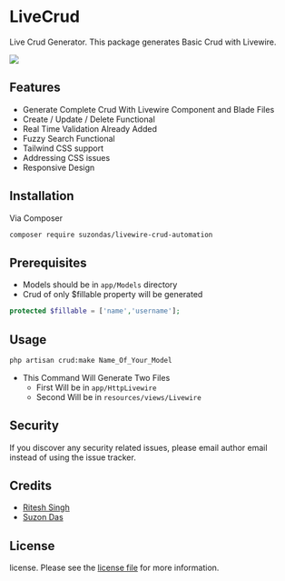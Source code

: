 # LiveCrud
Live Crud Generator. This package generates Basic Crud with Livewire.

![](./livewire-crud.gif)

## Features
 - Generate Complete Crud With Livewire Component and Blade Files
 - Create / Update / Delete Functional
 - Real Time Validation Already Added
 - Fuzzy Search Functional
 - Tailwind CSS support
 - Addressing CSS issues
 - Responsive Design

## Installation

Via Composer

``` bash
composer require suzondas/livewire-crud-automation
```

## Prerequisites
- Models should be in `app/Models`  directory
- Crud of only $fillable property will be generated 
```php 
protected $fillable = ['name','username'];
``` 

## Usage
```bash
php artisan crud:make Name_Of_Your_Model
```

- This Command Will Generate Two Files
    - First Will be in `app/HttpLivewire`
    - Second Will be in `resources/views/Livewire`

## Security

If you discover any security related issues, please email author email instead of using the issue tracker.

## Credits

- [Ritesh Singh](https://imritesh.com)
- [Suzon Das](https://github.com/suzondas)

## License

license. Please see the [license file](https://github.com/suzondas/livewire-crud-automation/blob/master/license.md) for more information.
